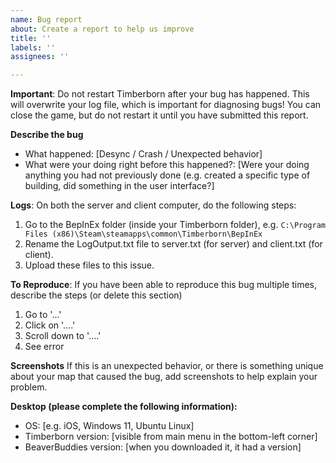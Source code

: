 ```yaml
---
name: Bug report
about: Create a report to help us improve
title: ''
labels: ''
assignees: ''

---
```


**Important**: Do not restart Timberborn after your bug has happened. This will overwrite your log file, which is important for diagnosing bugs! You can close the game, but do not restart it until you have submitted this report.

**Describe the bug**
* What happened: [Desync / Crash / Unexpected behavior]
* What were your doing right before this happened?: [Were your doing anything you had not previously done (e.g. created a specific type of building, did something in the user interface?]

**Logs**: On both the server and client computer, do the following steps:
1. Go to the BepInEx folder (inside your Timberborn folder), e.g. `C:\Program Files (x86)\Steam\steamapps\common\Timberborn\BepInEx`
2. Rename the LogOutput.txt file to server.txt (for server) and client.txt (for client).
3. Upload these files to this issue.

**To Reproduce**: If you have been able to reproduce this bug multiple times, describe the steps (or delete this section)
1. Go to '...'
2. Click on '....'
3. Scroll down to '....'
4. See error

**Screenshots**
If this is an unexpected behavior, or there is something unique about your map that caused the bug, add screenshots to help explain your problem.

**Desktop (please complete the following information):**
 - OS: [e.g. iOS, Windows 11, Ubuntu Linux]
 - Timberborn version: [visible from main menu in the bottom-left corner]
 - BeaverBuddies version: [when you downloaded it, it had a version]
